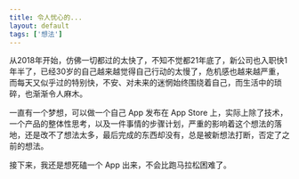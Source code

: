 ```yaml
---
title: 令人忧心的...
layout: default
tags: ['想法']
---
```


从2018年开始，仿佛一切都过的太快了，不知不觉都21年底了，新公司也入职快1年半了，已经30岁的自己越来越觉得自己行动的太慢了，危机感也越来越严重，而每天又似乎过的特别快，不安、对未来的迷惘始终围绕着自己，而生活中的琐碎，也渐渐令人麻木。

一直有一个梦想，可以做一个自己 App 发布在 App Store 上，实际上除了技术，一个产品的整体性思考，以及一件事情的步骤计划，严重的影响着这个想法的落地，还是改不了想法太多，最后完成的东西却没有，总是被新想法打断，否定了之前的想法。

接下来，我还是想死磕一个 App 出来，不会比跑马拉松困难了。